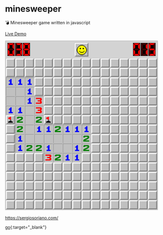# minesweeper
💣 Minesweeper game written in javascript

[Live Demo](https://sergiss.github.io/minesweeper/)

![Minesweeper game](https://raw.githubusercontent.com/sergiss/minesweeper/master/minesweeper.png)

https://sergiosoriano.com/

[go](http://stackoverflow.com){:target="_blank"}
